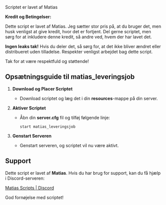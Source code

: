  Scriptet er lavet af Matias

**Kredit og Betingelser:**

Dette script er lavet af Matias. Jeg sætter stor pris på, at du bruger det, men husk venligst at give kredit, hvor det er fortjent. Del gerne scriptet, men sørg for at inkludere denne kredit, så andre ved, hvem der har lavet det.  

**Ingen leaks tak!** Hvis du deler det, så sørg for, at det ikke bliver ændret eller distribueret uden tilladelse. Respekter venligst arbejdet bag dette script.

Tak for at være respektfuld og støttende!

## Opsætningsguide til matias_leveringsjob

1. **Download og Placer Scriptet**  
   - Download scriptet og læg det i din **resources**-mappe på din server.

2. **Aktiver Scriptet**  
   - Åbn din **server.cfg** fil og tilføj følgende linje:
     ```
     start matias_leveringsjob
     ```

3. **Genstart Serveren**  
   - Genstart serveren, og scriptet vil nu være aktivt.

## Support

Dette script er lavet af **Matias**. Hvis du har brug for support, kan du få hjælp i Discord-serveren:

[ Matias Scripts | Discord ](https://discord.gg/NDbgbJjP)

God fornøjelse med scriptet!